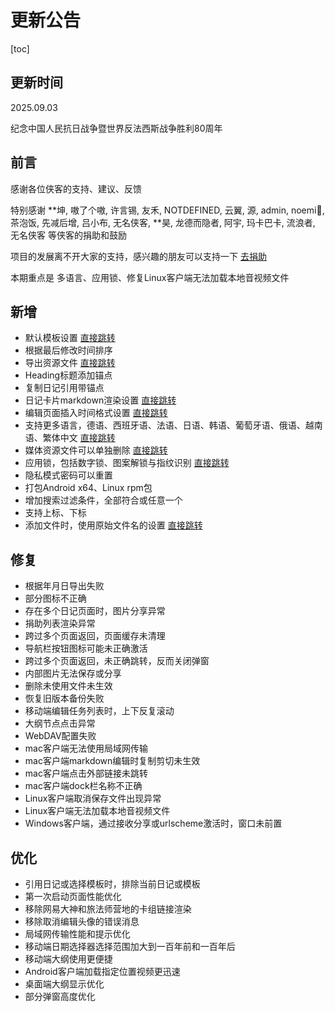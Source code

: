 # 更新公告

[toc]

## 更新时间

2025.09.03

纪念中国人民抗日战争暨世界反法西斯战争胜利80周年

## 前言

感谢各位侠客的支持、建议、反馈

特别感谢 **坤, 嗷了个嗷, 许言锡, 友禾, NOTDEFINED, 云翼, 源, admin, noemi💫, 茶泡饭, 先减后增, 吕小布, 无名侠客, **昊, 龙德而隐者, 阿宇, 玛卡巴卡, 流浪者, 无名侠客 等侠客的捐助和鼓励

项目的发展离不开大家的支持，感兴趣的朋友可以支持一下 [去捐助](sponsor)

本期重点是 多语言、应用锁、修复Linux客户端无法加载本地音视频文件

## 新增

* 默认模板设置 [直接跳转](templateSetting)
* 根据最后修改时间排序
* 导出资源文件 [直接跳转](fileBrowse)
* Heading标题添加锚点
* 复制日记引用带锚点
* 日记卡片markdown渲染设置 [直接跳转](diaryCardSetting)
* 编辑页面插入时间格式设置 [直接跳转](diarySetting)
* 支持更多语言，德语、西班牙语、法语、日语、韩语、葡萄牙语、俄语、越南语、繁体中文 [直接跳转](mine)
* 媒体资源文件可以单独删除 [直接跳转](fileBrowse)
* 应用锁，包括数字锁、图案解锁与指纹识别 [直接跳转](appLockSetting)
* 隐私模式密码可以重置
* 打包Android x64、Linux rpm包
* 增加搜索过滤条件，全部符合或任意一个
* 支持上标、下标
* 添加文件时，使用原始文件名的设置 [直接跳转](diarySetting)

## 修复

* 根据年月日导出失败
* 部分图标不正确
* 存在多个日记页面时，图片分享异常
* 捐助列表渲染异常
* 跨过多个页面返回，页面缓存未清理
* 导航栏按钮图标可能未正确激活
* 跨过多个页面返回，未正确跳转，反而关闭弹窗
* 内部图片无法保存或分享
* 删除未使用文件未生效
* 恢复旧版本备份失败
* 移动端编辑任务列表时，上下反复滚动
* 大纲节点点击异常
* WebDAV配置失败
* mac客户端无法使用局域网传输
* mac客户端markdown编辑时复制剪切未生效
* mac客户端点击外部链接未跳转
* mac客户端dock栏名称不正确
* Linux客户端取消保存文件出现异常
* Linux客户端无法加载本地音视频文件
* Windows客户端，通过接收分享或urlscheme激活时，窗口未前置

## 优化

* 引用日记或选择模板时，排除当前日记或模板
* 第一次启动页面性能优化
* 移除网易大神和旅法师营地的卡组链接渲染
* 移除取消编辑头像的错误消息
* 局域网传输性能和提示优化
* 移动端日期选择器选择范围加大到一百年前和一百年后
* 移动端大纲使用更便捷
* Android客户端加载指定位置视频更迅速
* 桌面端大纲显示优化
* 部分弹窗高度优化